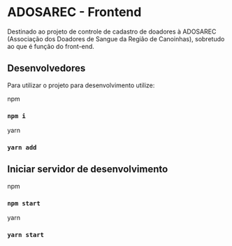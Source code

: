 # ADOSAREC - Frontend

Destinado ao projeto de controle de cadastro de doadores à ADOSAREC (Associação dos Doadores de Sangue da Região de Canoinhas), sobretudo ao que é função do front-end.

## Desenvolvedores

Para utilizar o projeto para desenvolvimento utilize:

npm

### `npm i`

yarn

### `yarn add`

## Iniciar servidor de desenvolvimento

npm

### `npm start`

yarn

### `yarn start`
